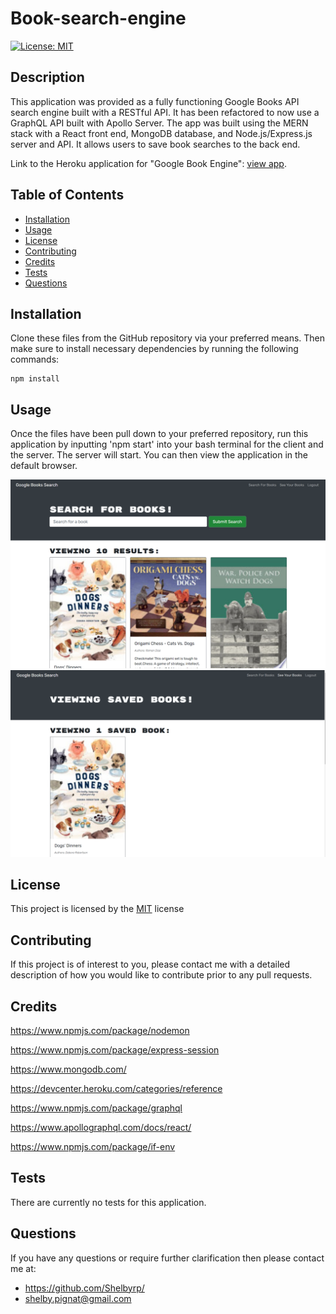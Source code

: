 # Book-search-engine

[![License: MIT](https://img.shields.io/badge/License-MIT-yellow.svg)](https://opensource.org/licenses/MIT)

## Description

This application was provided as a fully functioning Google Books API search engine built with a RESTful API. It has been refactored to now use a GraphQL API built with Apollo Server. The app was built using the MERN stack with a React front end, MongoDB database, and Node.js/Express.js server and API. It allows users to save book searches to the back end.

Link to the Heroku application for "Google Book Engine": [view app](https://agile-anchorage-64986.herokuapp.com/).

## Table of Contents

- [Installation](#installation)
- [Usage](#usage)
- [License](#license)
- [Contributing](#contributing)
- [Credits](#credits)
- [Tests](#tests)
- [Questions](#questions)

## Installation

Clone these files from the GitHub repository via your preferred means. Then make sure to install necessary dependencies by running the following commands:

```
npm install
```

## Usage

Once the files have been pull down to your preferred repository, run this application by inputting 'npm start' into your bash terminal for the client and the server. The server will start. You can then view the application in the default browser.

![Final result appears as:](./Assets/img/searchbooks.png)
![Final result appears as:](./Assets/img/savedbooks.png)

## License

This project is licensed by the [MIT](https://opensource.org/licenses/MIT) license

## Contributing

If this project is of interest to you, please contact me with a detailed description of how you would like to contribute prior to any pull requests.

## Credits

https://www.npmjs.com/package/nodemon

https://www.npmjs.com/package/express-session

https://www.mongodb.com/

https://devcenter.heroku.com/categories/reference

https://www.npmjs.com/package/graphql

https://www.apollographql.com/docs/react/

https://www.npmjs.com/package/if-env

## Tests

There are currently no tests for this application.

## Questions

If you have any questions or require further clarification then please contact me at:

- https://github.com/Shelbyrp/
- shelby.pignat@gmail.com
